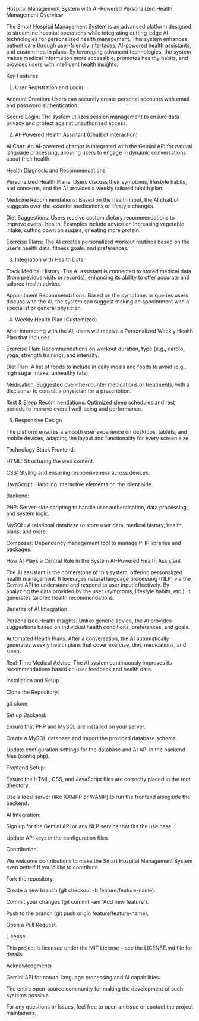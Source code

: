 Hospital Management System with AI-Powered Personalized Health Management
Overview

The Smart Hospital Management System is an advanced platform designed to streamline hospital operations while integrating cutting-edge AI technologies for personalized health management. This system enhances patient care through user-friendly interfaces, AI-powered health assistants, and custom health plans. By leveraging advanced technologies, the system makes medical information more accessible, promotes healthy habits, and provides users with intelligent health insights.

Key Features
1. User Registration and Login

Account Creation: Users can securely create personal accounts with email and password authentication.

Secure Login: The system utilizes session management to ensure data privacy and protect against unauthorized access.

2. AI-Powered Health Assistant (Chatbot Interaction)

AI Chat: An AI-powered chatbot is integrated with the Gemini API for natural language processing, allowing users to engage in dynamic conversations about their health.

Health Diagnosis and Recommendations:

Personalized Health Plans: Users discuss their symptoms, lifestyle habits, and concerns, and the AI provides a weekly tailored health plan.

Medicine Recommendations: Based on the health input, the AI chatbot suggests over-the-counter medications or lifestyle changes.

Diet Suggestions: Users receive custom dietary recommendations to improve overall health. Examples include advice on increasing vegetable intake, cutting down on sugars, or eating more protein.

Exercise Plans: The AI creates personalized workout routines based on the user’s health data, fitness goals, and preferences.

3. Integration with Health Data

Track Medical History: The AI assistant is connected to stored medical data (from previous visits or records), enhancing its ability to offer accurate and tailored health advice.

Appointment Recommendations: Based on the symptoms or queries users discuss with the AI, the system can suggest making an appointment with a specialist or general physician.

4. Weekly Health Plan (Customized)

After interacting with the AI, users will receive a Personalized Weekly Health Plan that includes:

Exercise Plan: Recommendations on workout duration, type (e.g., cardio, yoga, strength training), and intensity.

Diet Plan: A list of foods to include in daily meals and foods to avoid (e.g., high sugar intake, unhealthy fats).

Medication: Suggested over-the-counter medications or treatments, with a disclaimer to consult a physician for a prescription.

Rest & Sleep Recommendations: Optimized sleep schedules and rest periods to improve overall well-being and performance.

5. Responsive Design

The platform ensures a smooth user experience on desktops, tablets, and mobile devices, adapting the layout and functionality for every screen size.

Technology Stack
Frontend:

HTML: Structuring the web content.

CSS: Styling and ensuring responsiveness across devices.

JavaScript: Handling interactive elements on the client side.

Backend:

PHP: Server-side scripting to handle user authentication, data processing, and system logic.

MySQL: A relational database to store user data, medical history, health plans, and more.

Composer: Dependency management tool to manage PHP libraries and packages.

How AI Plays a Central Role in the System
AI-Powered Health Assistant

The AI assistant is the cornerstone of this system, offering personalized health management. It leverages natural language processing (NLP) via the Gemini API to understand and respond to user input effectively. By analyzing the data provided by the user (symptoms, lifestyle habits, etc.), it generates tailored health recommendations.

Benefits of AI Integration:

Personalized Health Insights: Unlike generic advice, the AI provides suggestions based on individual health conditions, preferences, and goals.

Automated Health Plans: After a conversation, the AI automatically generates weekly health plans that cover exercise, diet, medications, and sleep.

Real-Time Medical Advice: The AI system continuously improves its recommendations based on user feedback and health data.

Installation and Setup

Clone the Repository:

git clone <repository-url>


Set up Backend:

Ensure that PHP and MySQL are installed on your server.

Create a MySQL database and import the provided database schema.

Update configuration settings for the database and AI API in the backend files (config.php).

Frontend Setup:

Ensure the HTML, CSS, and JavaScript files are correctly placed in the root directory.

Use a local server (like XAMPP or WAMP) to run the frontend alongside the backend.

AI Integration:

Sign up for the Gemini API or any NLP service that fits the use case.

Update API keys in the configuration files.

Contribution

We welcome contributions to make the Smart Hospital Management System even better! If you'd like to contribute:

Fork the repository.

Create a new branch (git checkout -b feature/feature-name).

Commit your changes (git commit -am 'Add new feature').

Push to the branch (git push origin feature/feature-name).

Open a Pull Request.

License

This project is licensed under the MIT License – see the LICENSE.md
 file for details.

Acknowledgments

Gemini API for natural language processing and AI capabilities.

The entire open-source community for making the development of such systems possible.

For any questions or issues, feel free to open an issue or contact the project maintainers.
